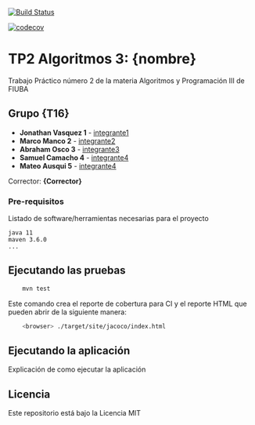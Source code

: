 [![Build Status](https://travis-ci.org/fiuba/algo3_proyecto_base_tp2.svg?branch=master)](https://travis-ci.org/fiuba/algo3_proyecto_base_tp2)

[![codecov](https://codecov.io/gh/fiuba/algo3_proyecto_base_tp2/branch/master/graph/badge.svg)](https://codecov.io/gh/fiuba/algo3_proyecto_base_tp2)



# TP2 Algoritmos 3: {nombre}

Trabajo Práctico número 2 de la materia Algoritmos y Programación III de FIUBA

## Grupo {T16}

* **Jonathan Vasquez 1** - [integrante1](https://github.com/Jonathan-Vasquez)
* **Marco Manco 2** - [integrante2](https://github.com/marco-amm)
* **Abraham Osco 3** - [integrante3](https://github.com/AbrahamOsco)
* **Samuel Camacho 4** - [integrante4](https://github.com/ElBrujas)
* **Mateo Ausqui 5** - [integrante4](https://github.com/Mat-JA)

Corrector: **{Corrector}**

### Pre-requisitos

Listado de software/herramientas necesarias para el proyecto

```
java 11
maven 3.6.0
...
```

## Ejecutando las pruebas

```bash
    mvn test
```

Este comando crea el reporte de cobertura para CI y el reporte HTML que pueden abrir de la siguiente manera:

```bash
    <browser> ./target/site/jacoco/index.html
```

## Ejecutando la aplicación

Explicación de como ejecutar la aplicación

## Licencia

Este repositorio está bajo la Licencia MIT
